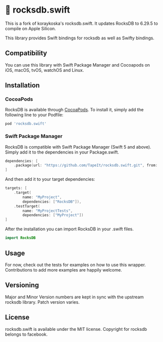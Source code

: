 # :rocket: rocksdb.swift

This is a fork of koraykoska's rocksdb.swift. It updates RocksDB to 6.29.5 to compile on Apple Silicon.

This library provides Swift bindings for rocksdb as well as Swifty bindings.

## Compatibility

You can use this library with Swift Package Manager and Cocoapods on iOS, macOS, tvOS, watchOS and Linux.

## Installation

### CocoaPods

RocksDB is available through [CocoaPods](http://cocoapods.org/). To install it, simply add the following line to your Podfile:

```Ruby
pod 'rocksdb.swift'
```

### Swift Package Manager

RocksDB is compatible with Swift Package Manager (Swift 5 and above). Simply add it to the dependencies in your Package.swift.

```Swift
dependencies: [
    .package(url: "https://github.com/TapeIt/rocksdb.swift.git", from: "6.29.5")
]
```

And then add it to your target dependencies:

```Swift
targets: [
    .target(
        name: "MyProject",
        dependencies: ["RocksDB"]),
    .testTarget(
        name: "MyProjectTests",
        dependencies: ["MyProject"])
]
```

After the installation you can import RocksDB in your .swift files.

```Swift
import RocksDB
```

## Usage

For now, check out the tests for examples on how to use this wrapper. Contributions to add more examples are happily welcome.

## Versioning

Major and Minor Version numbers are kept in sync with the upstream rocksdb library. Patch version varies.

## License

rocksdb.swift is available under the MIT license. Copyright for rocksdb belongs to facebook.
